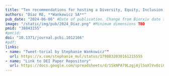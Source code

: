 ```yaml
---
title: "Ten recommendations for hosting a Diversity, Equity, Inclusion, and Justice (DEIJ) journal club"
authors: "Díaz RE, **Wankowicz SA**"
pub_date: "2024-06-06" #Date of publication. Change from Biorxiv date to Journal date once accepted
image: "/static/img/pub/2024_Díaz.png" #Minimum dimensions TBD
pmid: "38843155"
#pmcid: 
doi: "10.1371/journal.pcbi.1012166"
#pdf: 
links:
- name: "Tweet-torial by Stephanie Wankowicz""
  url: https://x.com/stephanie_mul/status/1798832030161215555
- name: "Link to DEI Paper Repository"
  url: https://docs.google.com/spreadsheets/d/1SkNPA79LzgjAjlSoXlVvOziC8XJA3DplSHWAQcY4NAg/edit#gid=0
---
```

